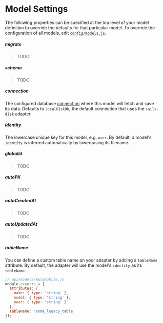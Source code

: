 # Model Settings

The following properties can be specified at the top level of your model definition to override the defaults for that particular model.  To override the configuration of all models, edit [`config/models.js`](https://github.com/balderdashy/sails-docs/blob/master/PAGE_NEEDED.md).

##### migrate
> TODO

##### schema
> TODO

##### connection
The configured database [connection](http://beta.sailsjs.org/#/documentation/reference/sails.config/sails.config.connections.html) where this model will fetch and save its data.  Defaults to `localDiskDb`, the default connection that uses the `sails-disk` adapter.

##### identity
The lowercase unique key for this model, e.g. `user`.  By default, a model's `identity` is inferred automatically by lowercasing its filename.

##### globalId
> TODO

##### autoPK
>TODO

##### autoCreatedAt
> TODO

##### autoUpdatedAt
> TODO

##### tableName

You can define a custom table name on your adapter by adding a `tableName` attribute. By default, the adapter will use the model's `identity` as its `tableName`.

```javascript
// api/models/Automobile.js
module.exports = {
  attributes: {
    make: { type: 'string' },
    model: { type: 'string' },
    year: { type: 'string' }
  },
  tableName: 'some_legacy_table'
});
```







<docmeta name="uniqueID" value="Modelconfiguration960213">
<docmeta name="displayName" value="Model Settings">

